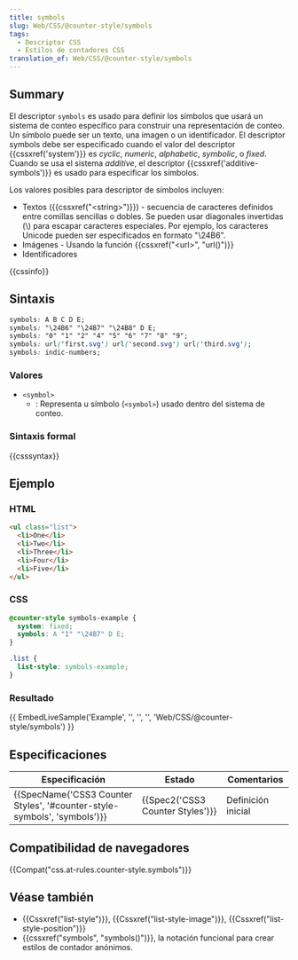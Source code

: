 ```yaml
---
title: symbols
slug: Web/CSS/@counter-style/symbols
tags:
  - Descriptor CSS
  - Estilos de contadores CSS
translation_of: Web/CSS/@counter-style/symbols
---
```


## Summary

El descriptor `symbols` es usado para definir los símbolos que usará un sistema de conteo específico para construir una representación de conteo. Un símbolo puede ser un texto, una imagen o un identificador. El descriptor symbols debe ser especificado cuando el valor del descriptor {{cssxref('system')}} es _cyclic_, _numeric_, _alphabetic_, _symbolic_, o _fixed_. Cuando se usa el sistema _additive_, el descriptor {{cssxref('additive-symbols')}} es usado para especificar los símbolos.

Los valores posibles para descriptor de símbolos incluyen:

- Textos ({{cssxref("&lt;string&gt;")}}) - secuencia de caracteres definidos entre comillas sencillas o dobles. Se pueden usar diagonales invertidas (\\) para escapar caracteres especiales. Por ejemplo, los caracteres Unicode pueden ser especificados en formato "\24B6".
- Imágenes - Usando la función {{cssxref("&lt;url&gt;", "url()")}}
- Identificadores

{{cssinfo}}

## Sintaxis

```css
symbols: A B C D E;
symbols: "\24B6" "\24B7" "\24B8" D E;
symbols: "0" "1" "2" "4" "5" "6" "7" "8" "9";
symbols: url('first.svg') url('second.svg') url('third.svg');
symbols: indic-numbers;
```

### Valores

- `<symbol>`
  - : Representa u símbolo (`<symbol>`) usado dentro del sistema de conteo.

### Sintaxis formal

{{csssyntax}}

## Ejemplo

### HTML

```html
<ul class="list">
  <li>One</li>
  <li>Two</li>
  <li>Three</li>
  <li>Four</li>
  <li>Five</li>
</ul>
```

### CSS

```css
@counter-style symbols-example {
  system: fixed;
  symbols: A "1" "\24B7" D E;
}

.list {
  list-style: symbols-example;
}
```

### Resultado

{{ EmbedLiveSample('Example', '', '', '', 'Web/CSS/@counter-style/symbols') }}

## Especificaciones

| Especificación                                                                                   | Estado                                       | Comentarios        |
| ------------------------------------------------------------------------------------------------ | -------------------------------------------- | ------------------ |
| {{SpecName('CSS3 Counter Styles', '#counter-style-symbols', 'symbols')}} | {{Spec2('CSS3 Counter Styles')}} | Definición inicial |

## Compatibilidad de navegadores

{{Compat("css.at-rules.counter-style.symbols")}}

## Véase también

- {{Cssxref("list-style")}}, {{Cssxref("list-style-image")}}, {{Cssxref("list-style-position")}}
- {{cssxref("symbols", "symbols()")}}, la notación funcional para crear estilos de contador anónimos.
